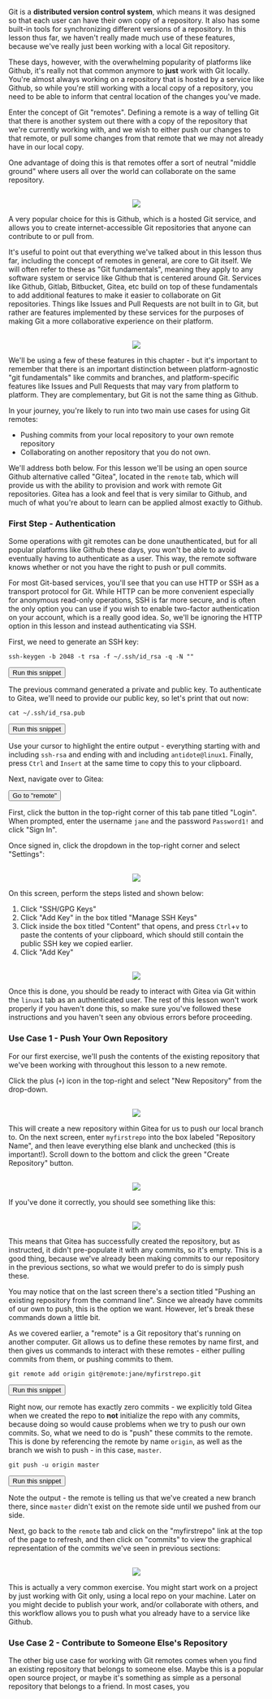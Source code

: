 Git is a **distributed version control system**, which means it was designed so that each user can have their own copy of a repository. It also has some built-in tools for synchronizing different versions of a repository. In this lesson thus far, we haven't really made much use of these features, because we've really just been working with a local Git repository. 

These days, however, with the overwhelming popularity of platforms like Github, it's really not that common anymore to **just** work with Git locally. You're almost always working on a repository that is hosted by a service like Github, so while you're still working with a local copy of a repository, you need to be able to inform that central location of the changes you've made.

Enter the concept of Git "remotes". Defining a remote is a way of telling Git that there is another system out there with a copy of the repository that we're currently working with, and we wish to either push our changes to that remote, or pull some changes from that remote that we may not already have in our local copy.

One advantage of doing this is that remotes offer a sort of neutral "middle ground" where users all over the world can collaborate on the same repository.

<div style="text-align:center;margin-top:30px;"><img class="full" src="https://raw.githubusercontent.com/nre-learning/nrelabs-curriculum/git-stage-4-remotes/lessons/git-version-control/stage4/images/remotes.png"></div>

A very popular choice for this is Github, which is a hosted Git service, and allows you to create internet-accessible Git repositories that anyone can contribute to or pull from.

It's useful to point out that everything we've talked about in this lesson thus far, including the concept of remotes in general, are core to Git itself. We will often refer to these as "Git fundamentals", meaning they apply to any software system or service like Github that is centered around Git. Services like Github, Gitlab, Bitbucket, Gitea, etc build on top of these fundamentals to add additional features to make it easier to collaborate on Git repositories. Things like Issues and Pull Requests are not built in to Git, but rather are features implemented by these services for the purposes of making Git a more collaborative experience on their platform.

<div style="text-align:center;margin-top:30px;"><img class="full" src="https://raw.githubusercontent.com/nre-learning/nrelabs-curriculum/git-stage-4-remotes/lessons/git-version-control/stage4/images/gitnotgithub.png"></div>

We'll be using a few of these features in this chapter - but it's important to remember that there is an important distinction between platform-agnostic "git fundamentals" like commits and branches, and platform-specific features like Issues and Pull Requests that may vary from platform to platform. They are complementary, but Git is not the same thing as Github.

In your journey, you're likely to run into two main use cases for using Git remotes:

- Pushing commits from your local repository to your own remote repository
- Collaborating on another repository that you do not own.

We'll address both below.  For this lesson we'll be using an open source Github alternative called "Gitea", located in the `remote` tab, which will provide us with the ability to provision and work with remote Git repositories. Gitea has a look and feel that is very similar to Github, and much of what you're about to learn can be applied almost exactly to Github. 

### First Step - Authentication

Some operations with git remotes can be done unauthenticated, but for all popular platforms like Github these days, you won't be able to avoid eventually having to authenticate as a user. This way, the remote software knows whether or not you have the right to push or pull commits.

For most Git-based services, you'll see that you can use HTTP or SSH as a transport protocol for Git. While HTTP can be more convenient especially for anonymous read-only operations, SSH is far more secure, and is often the only option you can use if you wish to enable two-factor authentication on your account, which is a really good idea. So, we'll be ignoring the HTTP option in this lesson and instead authenticating via SSH.

First, we need to generate an SSH key:

```
ssh-keygen -b 2048 -t rsa -f ~/.ssh/id_rsa -q -N ""
```
<button type="button" class="btn btn-primary btn-sm" onclick="runSnippetInTab('linux1', this)">Run this snippet</button>

The previous command generated a private and public key. To authenticate to Gitea, we'll need to provide our public key, so let's print that out now:

```
cat ~/.ssh/id_rsa.pub
```
<button type="button" class="btn btn-primary btn-sm" onclick="runSnippetInTab('linux1', this)">Run this snippet</button>

Use your cursor to highlight the entire output - everything starting with and including `ssh-rsa` and  ending with and including `antidote@linux1`. Finally, press `Ctrl` and `Insert` at the same time to copy this to your clipboard.

Next, navigate over to Gitea:

<button type="button" class="btn btn-primary btn-sm" onclick="switchToTab('remote')">Go to "remote"</button>

First, click the button in the top-right corner of this tab pane titled "Login". When prompted, enter the username `jane` and the password `Password1!` and click "Sign In".

Once signed in, click the dropdown in the top-right corner and select "Settings":

<div style="text-align:center;margin-top:30px;"><img class="full" src="https://raw.githubusercontent.com/nre-learning/nrelabs-curriculum/git-stage-4-remotes/lessons/git-version-control/stage4/images/settings.png"></div>

On this screen, perform the steps listed and shown below:

1. Click "SSH/GPG Keys"
2. Click "Add Key" in the box titled "Manage SSH Keys"
3. Click inside the box titled "Content" that opens, and press `Ctrl`+`v` to paste the contents of your clipboard, which should still contain the public SSH key we copied earlier.
4. Click "Add Key"

<div style="text-align:center;margin-top:30px;"><img class="full" src="https://raw.githubusercontent.com/nre-learning/nrelabs-curriculum/git-stage-4-remotes/lessons/git-version-control/stage4/images/addkey.png"></div>

Once this is done, you should be ready to interact with Gitea via Git within the `linux1` tab as an authenticated user. The rest of this lesson won't work properly if you haven't done this, so make sure you've followed these instructions and you haven't seen any obvious errors before proceeding.

### Use Case 1 - Push Your Own Repository

For our first exercise, we'll push the contents of the existing repository that we've been working with throughout this lesson to a new remote.

Click the plus (`+`) icon in the top-right and select "New Repository" from the drop-down.

<div style="text-align:center;margin-top:30px;"><img class="full" src="https://raw.githubusercontent.com/nre-learning/nrelabs-curriculum/git-stage-4-remotes/lessons/git-version-control/stage4/images/newrepo.png"></div>

This will create a new repository within Gitea for us to push our local branch to. On the next screen, enter `myfirstrepo` into the box labeled "Repository Name", and then leave everything else blank and unchecked (this is important!). Scroll down to the bottom and click the green "Create Repository" button.

<div style="text-align:center;margin-top:30px;"><img class="full" src="https://raw.githubusercontent.com/nre-learning/nrelabs-curriculum/git-stage-4-remotes/lessons/git-version-control/stage4/images/repocreate.png"></div>

If you've done it correctly, you should see something like this:

<div style="text-align:center;margin-top:30px;"><img class="full" src="https://raw.githubusercontent.com/nre-learning/nrelabs-curriculum/git-stage-4-remotes/lessons/git-version-control/stage4/images/blankrepo.png"></div>

This means that Gitea has successfully created the repository, but as instructed, it didn't pre-populate it with any commits, so it's empty. This is a good thing, because we've already been making commits to our repository in the previous sections, so what we would prefer to do is simply push these.

You may notice that on the last screen there's a section titled "Pushing an existing repository from the command line". Since we already have commits of our own to push, this is the option we want. However, let's break these commands down a little bit.

As we covered earlier, a "remote" is a Git repository that's running on another computer. Git allows us to define these remotes by name first, and then gives us commands to interact with these remotes - either pulling commits from them, or pushing commits to them.

```
git remote add origin git@remote:jane/myfirstrepo.git
```
<button type="button" class="btn btn-primary btn-sm" onclick="runSnippetInTab('linux1', this)">Run this snippet</button>

Right now, our remote has exactly zero commits - we explicitly told Gitea when we created the repo to **not** initialize the repo with any commits, because doing so would cause problems when we try to push our own commits. So, what we need to do is "push" these commits to the remote. This is done by referencing the remote by name `origin`, as well as the branch we wish to push - in this case, `master`. 

```
git push -u origin master
```
<button type="button" class="btn btn-primary btn-sm" onclick="runSnippetInTab('linux1', this)">Run this snippet</button>

Note the output - the remote is telling us that we've created a new branch there, since `master` didn't exist on the remote side until we pushed from our side.

Next, go back to the `remote` tab and click on the "myfirstrepo" link at the top of the page to refresh, and then click on "commits" to view the graphical representation of the commits we've seen in previous sections:

<div style="text-align:center;margin-top:30px;"><img class="full" src="https://raw.githubusercontent.com/nre-learning/nrelabs-curriculum/git-stage-4-remotes/lessons/git-version-control/stage4/images/viewcommits.png"></div>

This is actually a very common exercise. You might start work on a project by just working with Git only, using a local repo on your machine. Later on you might decide to publish your work, and/or collaborate with others, and this workflow allows you to push what you already have to a service like Github.

### Use Case 2 - Contribute to Someone Else's Repository

The other big use case for working with Git remotes comes when you find an existing repository that belongs to someone else. Maybe this is a popular open source project, or maybe it's something as simple as a personal repository that belongs to a friend. In most cases, you 
